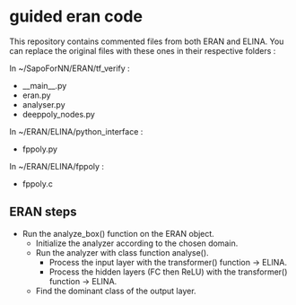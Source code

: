 # guided eran code

This repository contains commented files from both ERAN and ELINA.
You can replace the original files with these ones in their respective folders :

In ~/SapoForNN/ERAN/tf_verify :
* \_\_main\_\_.py
* eran.py
* analyser.py
* deeppoly_nodes.py

In ~/ERAN/ELINA/python_interface :
* fppoly.py

In ~/ERAN/ELINA/fppoly :
* fppoly.c

## ERAN steps
* Run the analyze_box() function on the ERAN object.
    * Initialize the analyzer according to the chosen domain.
    * Run the analyzer with class function analyse().
        * Process the input layer with the transformer() function -> ELINA.
        * Process the hidden layers (FC then ReLU) with the transformer() function -> ELINA.
    * Find the dominant class of the output layer.